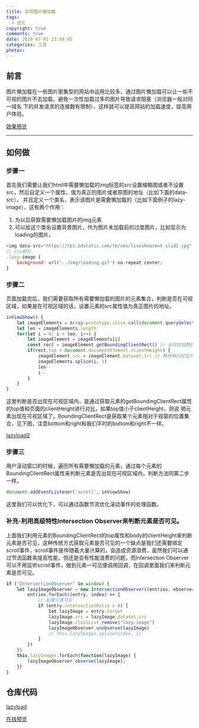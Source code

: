 ```yaml
---
title: 实现图片懒加载
tags:
  - 优化
copyright: true
comments: true
date: 2020-07-01 23:58:45
categories: 工具
photos:
---
```


## 前言
图片懒加载在一些图片密集型的网站中运用比较多，通过图片懒加载可以让一些不可视的图片不去加载，避免一次性加载过多的图片导致请求阻塞（浏览器一般对同一域名
下的并发请求的连接数有限制），这样就可以提高网站的加载速度，提高用户体验。 

[效果预览](http://cdn.mydearest.cn/blog/images/lazyload.png)

---
<!--more-->
## 如何做

### 步骤一
首先我们需要让我们html中需要懒加载的img标签的src设置缩略图或者不设置src，然后自定义一个属性，值为真正的图片或者原图的地址（比如下面的data-src），
并且定义一个类名，表示该图片是需要懒加载的（比如下面例子的lazy-image），这有两个作用：

1. 为以后获取需要懒加载图片的img元素 
2. 可以给这个类名设置背景图片，作为图片未加载前的过度图片，比如显示为loading的图片。

```js
<img data-src="https://tb1.bdstatic.com/tb/cms/liveshow/ent_slid2.jpg" class="lazy-image"/> 
// css部分 
.lazy-image { 
    background: url('../img/loading.gif') no-repeat center; 
}
```

### 步骤二
页面加载完后，我们需要获取所有需要懒加载的图片的元素集合，判断是否在可视区域，如果是在可视区域的话，设置元素的src属性值为真正图片的地址。

```js
inViewShow() {     
    let imageElements = Array.prototype.slice.call(document.querySelectorAll('.lazy-image'))    
    let len = imageElements.length     
    for(let i = 0; i < len; i++) {         
        let imageElement = imageElements[i]        
        const rect = imageElement.getBoundingClientRect() // 出现在视野的时候加载图片         
        if(rect.top < document.documentElement.clientHeight) {             
            imageElement.src = imageElement.dataset.src // 移除掉已经显示的             
            imageElements.splice(i, 1)             
            len--             
            i--         
        }     
    } 
}
```
这里判断是否出现在可视区域内，是通过获取元素的getBoundingClientRect属性的top值和页面的clientHeight进行对比，如果top值小于clientHeight，则说
明元素出现在可视区域了。BoundingClientRect是获取某个元素相对于视窗的位置集合，见下图，注意bottom和right和我们平时的bottom和right不一样。 

[lazyload2](http://cdn.mydearest.cn/blog/images/lazyload2.png)

### 步骤三
用户滚动窗口的时候，遍历所有需要懒加载的元素，通过每个元素的BoundingClientRect属性来判断元素是否出现在可视区域内，判断方法同第二步一样。 

```js
document.addEventListener('scroll', inViewShow)
```

这里我们可以优化下，可以通过函数节流优化滚动事件的处理函数。


### 补充-利用高级特性Intersection Observer来判断元素是否可见。
上面我们利用元素的BoundingClientRect的top属性和body的clientHeight来判断元素是否可见，这种传统方式获取元素是否可见的一个缺点是我们还需要绑定
scroll事件，scroll事件是伴随着大量计算的，会造成资源浪费，虽然我们可以通过节流函数来提高性能，但还是会有性能浪费的问题，而Intersection Observer
可以不用监听scroll事件，做到元素一可见便调用回调，在回调里面我们来判断元素是否可见。

```js
if ("IntersectionObserver" in window) {        
    let lazyImageObserver = new IntersectionObserver((entries, observer) => {          
        entries.forEach((entry, index) => {            
            // 如果元素可见            
            if (entry.intersectionRatio > 0) {              
                let lazyImage = entry.target              
                lazyImage.src = lazyImage.dataset.src              
                lazyImage.classList.remove("lazy-image")              
                lazyImageObserver.unobserve(lazyImage)              
                // this.lazyImages.splice(index, 1)            
            }          
        })        
    })        
    this.lazyImages.forEach(function(lazyImage) {          
        lazyImageObserver.observe(lazyImage);        
    })      
}
```

## 仓库代码
[lazyload](https://github.com/cosyer/jelly/tree/gh-pages/lazyload)

[在线预览](https://cosyer.github.io/jelly/lazyload/)
